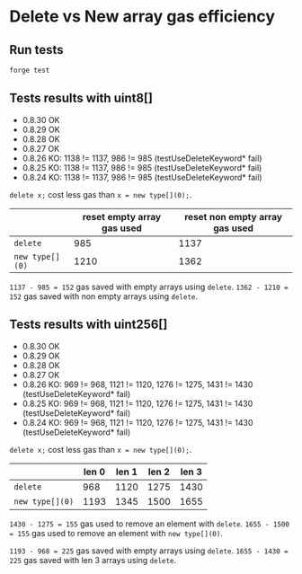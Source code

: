 # Delete vs New array gas efficiency

## Run tests

```sh
forge test
```

## Tests results with uint8[]

- 0.8.30 OK
- 0.8.29 OK
- 0.8.28 OK
- 0.8.27 OK
- 0.8.26 KO: 1138 != 1137, 986 != 985 (testUseDeleteKeyword\* fail)
- 0.8.25 KO: 1138 != 1137, 986 != 985 (testUseDeleteKeyword\* fail)
- 0.8.24 KO: 1138 != 1137, 986 != 985 (testUseDeleteKeyword\* fail)

`delete x;` cost less gas than `x = new type[](0);`.

|                 | reset empty array gas used | reset non empty array gas used |
| --------------- | -------------------------- | ------------------------------ |
| `delete`        | 985                        | 1137                           |
| `new type[](0)` | 1210                       | 1362                           |

`1137 - 985 = 152` gas saved with empty arrays using `delete`.
`1362 - 1210 = 152` gas saved with non empty arrays using `delete`.

## Tests results with uint256[]

- 0.8.30 OK
- 0.8.29 OK
- 0.8.28 OK
- 0.8.27 OK
- 0.8.26 KO: 969 != 968, 1121 != 1120, 1276 != 1275, 1431 != 1430 (testUseDeleteKeyword\* fail)
- 0.8.25 KO: 969 != 968, 1121 != 1120, 1276 != 1275, 1431 != 1430 (testUseDeleteKeyword\* fail)
- 0.8.24 KO: 969 != 968, 1121 != 1120, 1276 != 1275, 1431 != 1430 (testUseDeleteKeyword\* fail)

`delete x;` cost less gas than `x = new type[](0);`.

|                 | len 0 | len 1 | len 2 | len 3 |
| --------------- | ----- | ----- | ----- | ----- |
| `delete`        | 968   | 1120  | 1275  | 1430  |
| `new type[](0)` | 1193  | 1345  | 1500  | 1655  |

`1430 - 1275 = 155` gas used to remove an element with `delete`.
`1655 - 1500 = 155` gas used to remove an element with `new type[](0)`.

`1193 - 968 = 225` gas saved with empty arrays using `delete`.
`1655 - 1430 = 225` gas saved with len 3 arrays using `delete`.
